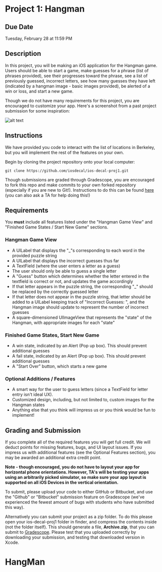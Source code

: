 # Project 1: Hangman #

## Due Date ##
Tuesday, February 28 at 11:59 PM

## Description ##
In this project, you will be making an iOS application for the Hangman game. Users should be able to start a game, make guesses for a phrase (list of phrases provided), see their progresses toward the phrase, see a list of previously guessed, incorrect letters, see how many guesses they have left (indicated by a hangman image - basic images provided), be alerted of a win or loss, and start a new game.

Though we do not have many requirements for this project, you are encouraged to customize your app. Here's a screenshot from a past project submission for some inspiration:

![alt text](/README-images/hangman.png)

## Instructions ##
We have provided you code to interact with the list of locations in Berkeley, but you will implement the rest of the features on your own. 

Begin by cloning the project repository onto your local computer:

	git clone https://github.com/iosdecal/ios-decal-proj1.git

Though submissions are graded through Gradescope, you are encouraged to fork this repo and make commits to your own forked repository (especially if you are new to Git!). Instructions to do this can be found [here](https://help.github.com/articles/fork-a-repo/) (you can also ask a TA for help doing this!)

## Requirements ##
You **must** include all features listed under the "Hangman Game View" and "Finished Game States / Start New Game" sections. 

###  Hangman Game View ###
* A UILabel that displays the "_"s corresponding to each word in the provided puzzle string
* A UILabel that displays the incorrect guesses thus far
* A TextField (where the user enters a letter as a guess)
* The user should only be able to guess a single letter
* A "Guess" button which determines whether the letter entered in the textfield is correct or not, and updates the game accordingly
* If that letter appears in the puzzle string, the corresponding "_" should be replaced by the correctly guessed letter
* If that letter does not appear in the puzzle string, that letter should be added to a UILabel keeping track of "Incorrect Guesses: ", and the Hangman image should update to represent the number of incorrect guesses
* A square-dimensioned UIImageView that represents the "state" of the Hangman, with appropriate images for each "state"

### Finished Game States, Start New Game ###
- A win state, indicated by an Alert (Pop up box). This should prevent additional guesses
- A fail state, indicated by an Alert (Pop up box). This should prevent additional guesses
- A "Start Over" button, which starts a new game

### Optional Additions / Features ###
* A smart way for the user to guess letters (since a TextField for letter entry isn't ideal UX).
* Customized design, including, but not limited to, custom images for the Hangman states
* Anything else that you think will impress us or you think would be fun to implement!

## Grading and Submission ##

If you complete all of the required features you will get full credit. We will deduct points for missing features, bugs, and UI layout issues. If you impress us with additional features (see the Optional Features section), you may be awarded an additional extra credit point.

**Note - though encouraged, you do not have to layout your app for horizontal phone orientations. However, TA's will be testing your apps using an arbitrarily picked simulator, so make sure your app layout is supported on all iOS Devices in the vertical orientation.** 


To submit, please upload your code to either GitHub or Bitbucket, and use the "Github" or "Bitbucket" submission feature on Gradescope (we've experienced the fewest amount of bugs with students who have submitted this way). 

Alternatively you can submit your project as a zip folder. To do this please open your ios-decal-proj1 folder in finder, and compress the contents inside (not the folder itself). This should generate a file, **Archive.zip**, that you can submit to [Gradescope](https://gradescope.com/courses/5482/assignments/18815). Please test that you uploaded correctly by downloading your submission, and testing that downloaded version in Xcode.
# HangMan
